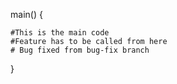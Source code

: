 main()
{

	#This is the main code
	#Feature has to be called from here
	# Bug fixed from bug-fix branch
}
